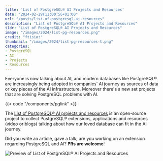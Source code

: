 ```yaml
---
title: 'List of PostgreSQL® AI Projects and Resources'
date: "2024-02-29T11:00:56+01:00"
url: "/posts/list-of-postgresql-ai-resources"
description: "List of PostgreSQL® AI Projects and Resources"
tldr: "List of PostgreSQL® AI Projects and Resources"
image: "/images/2024/list-pg-resources.png"
credit: "ftisiot"
thumbnail: "/images/2024/list-pg-resources-t.png"
categories:
- PostgreSQL
- AI
- Projects
- Resources
---
```


Everyone is now talking about AI, and modern databases like PostgreSQL® are increasingly being adopted in companies' AI journey as sources of data or key pieces of the AI infrastructure. Moreover there's a new set projects that are solving PostgreSQL problems with AI.

<!--more-->

{{< code "/components/pglink" >}}

The [List of PostgreSQL® AI projects and resources](https://github.com/ftisiot/postgresql-ai-projects) is an open-source project to collect PostgreSQL® extensions, applications and resources (video or blogs) talking about how our loved database can fit in the AI journey. 

Did you write an article, gave a talk, are you working on an extension regarding PostgreSQL and AI? **PRs are welcome**!

![Preview of List of PostgreSQL® AI Projects and Resources](/images/2024/list-pg-resources-include.png)

